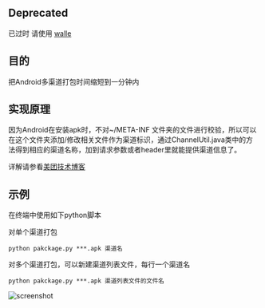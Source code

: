 
## Deprecated 
已过时 请使用 [walle](https://github.com/Meituan-Dianping/walle)

## 目的
把Android多渠道打包时间缩短到一分钟内
## 实现原理

因为Android在安装apk时，不对~/META-INF 文件夹的文件进行校验，所以可以在这个文件夹添加/修改相关文件作为渠道标识，通过ChannelUtil.java类中的方法得到相应的渠道名称，加到请求参数或者header里就能提供渠道信息了。

详解请参看[美团技术博客](http://tech.meituan.com/mt-apk-packaging.html)

## 示例
在终端中使用如下python脚本

对单个渠道打包

	python pakckage.py ***.apk 渠道名

对多个渠道打包，可以新建渠道列表文件，每行一个渠道名

	python pakckage.py ***.apk 渠道列表文件的文件名
	
![screenshot](https://github.com/s1rius/Android-Package-Channel/blob/master/screenshot.png)
